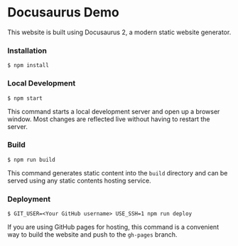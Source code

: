 # Docusaurus Demo

This website is built using Docusaurus 2, a modern static website generator.

### Installation

```
$ npm install
```

### Local Development

```
$ npm start
```

This command starts a local development server and open up a browser window. Most changes are reflected live without having to restart the server.

### Build

```
$ npm run build
```

This command generates static content into the `build` directory and can be served using any static contents hosting service.

### Deployment

```
$ GIT_USER=<Your GitHub username> USE_SSH=1 npm run deploy
```

If you are using GitHub pages for hosting, this command is a convenient way to build the website and push to the `gh-pages` branch.
